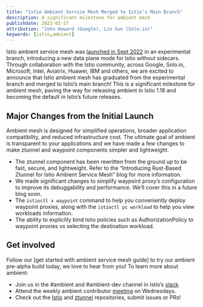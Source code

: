 ```yaml
---
title: "Istio Ambient Service Mesh Merged to Istio’s Main Branch"
description: A significant milestone for ambient mesh
publishdate: 2023-02-27
attribution: "John Howard (Google), Lin Sun (Solo.io)"
keywords: [istio,ambient]
---
```


Istio ambient service mesh was [launched in Sept 2022](/blog/2022/introducing-ambient-mesh/) in an experimental branch, introducing a new data plane mode for Istio without sidecars. Through collaboration with the Istio community, across Google, Solo.io, Microsoft, Intel, Aviatrix, Huawei, IBM and others, we are excited to announce that Istio ambient mesh has graduated from the experimental branch and merged to Istio’s main branch! This is a significant milestone for ambient mesh, paving the way for releasing ambient in Istio 1.18 and becoming the default in Istio’s future releases.

## Major Changes from the Initial Launch

Ambient mesh is designed for simplified operations, broader application compatibility, and reduced infrastructure cost. The ultimate goal of ambient is transparent to your applications and we have made a few changes to make ztunnel and waypoint components simpler and lightweight.

* The ztunnel component has been rewritten from the ground up to be fast, secure, and lightweight. Refer to the “Introducing Rust-Based Ztunnel for Istio Ambient Service Mesh” blog for more information.
* We made significant changes to simplify waypoint proxy’s configuration to improve its debuggability and performance. We’ll cover this in a future blog soon.
* The `istioctl x waypoint` command to help you conveniently deploy waypoint proxies, along with the `istioctl pc workload` to help you view workloads information.
* The ability to explicitly bind Istio policies such as AuthorizationPolicy to waypoint proxies vs selecting the destination workload.

## Get involved

Follow our [get started with ambient service mesh guide] to try our ambient pre-alpha build today, we love to hear from you! To learn more about ambient:

* Join us in the #ambient and #ambient-dev channel in Istio’s [slack](https://slack.istio.io).
* Attend the weekly ambient contributor [meeting](https://github.com/istio/community/blob/master/WORKING-GROUPS.md#working-group-meetings) on Wednesdays.
* Check out the [Istio](http://github.com/istio/istio) and [ztunnel](http://github.com/istio/ztunnel) repositories, submit issues or PRs!


